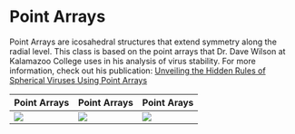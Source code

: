 # Point Arrays

Point Arrays are icosahedral structures that extend symmetry along the radial level. This class is based on the point arrays that Dr. Dave Wilson at Kalamazoo College uses in his analysis of virus stability. For more information, check out his publication: [Unveiling the Hidden Rules of Spherical Viruses Using Point Arrays](https://www.mdpi.com/1999-4915/12/4/467)

| Point Arrays| Point Arrays | Point Arays|
| --- | --- | --- |
| ![](../media/2phi_IDD3.png) | ![](../media/2phi_IDD5.png) | ![](../media/phi_phip_DOD5.png) |